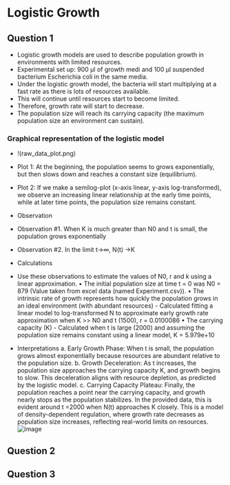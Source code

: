 # Logistic Growth
## Question 1
- Logistic growth models are used to describe population growth in environments with limited resources.
- Experimental set up: 900 μl of growth medi and 100 μl suspended bacterium Escherichia coli in the same media.
- Under the logistic growth model, the bacteria will start multiplying at a fast rate as there is lots of resources available.
- This will continue until resources start to become limited. 
- Therefore, growth rate will start to decrease.
- The population size will reach its carrying capacity (the maximum population size an environment can sustain).

### Graphical representation of the logistic model
- !(raw_data_plot.png) 
- Plot 1: At the beginning, the population seems to grows exponentially, but then slows down and reaches a constant size (equilibrium).
- Plot 2: If we make a semilog-plot (x-axis linear, y-axis log-transformed), we observe an increasing linear relationship at the early time points, while at later time points, the population size remains constant.

- Observation
- Observation #1. When K is much greater than N0 and t is small, the population grows exponentially
- Observation #2. In the limit t→∞, N(t) →K

- Calculations 
- Use these observations to estimate the values of N0, r and k using a linear approximation.
	• The initial population size at time t = 0 was N0 = 879  (Value taken from excel data (named Experiment.csv)).
	• The intrinsic rate of growth represents how quickly the population grows in an ideal environment (with abundant resources) - Calculated fitting a linear model to log-transformed N to approximate early growth rate approximation when K >> N0 and t (1500),  r = 0.0100086
	• The carrying capacity (K) - Calculated when t is large (2000) and assuming the population size remains constant using a linear model, K = 5.979e+10
	
- Interpretations
	a. Early Growth Phase: When t is small, the population grows almost exponentially because resources are abundant relative to the population size.
	b. Growth Deceleration: As t increases, the population size approaches the carrying capacity K, and growth begins to slow. This deceleration aligns with resource depletion, as predicted by the logistic model.
	c. Carrying Capacity Plateau: Finally, the population reaches a point near the carrying capacity, and growth nearly stops as the population stabilizes. In the provided data, this is evident around t =2000 when N(t) approaches K closely.
This is a model of density-dependent regulation, where growth rate decreases as population size increases, reflecting real-world limits on resources.![image](https://github.com/user-attachments/assets/c018aad7-a762-42b6-987e-b3d274a5cbfe)

## Question 2
## Question 3
